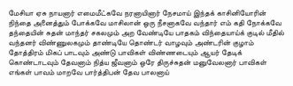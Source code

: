 
மேசியா ஏசு நாயனார் எமைமீட்கவே நரனாயினார்
நேசமாய் இந்தக் காசினியோரின்
நிந்தை அனைத்தும் போக்கவே
மாசிலான் ஒரு நீசனாகவே
வந்தார் எம் கதி நோக்கவே
தந்தையின் சுதன் மாந்தர்
சகலமும் அற வேண்டியே பாதகம்
விந்தையாய்க் குடில் மீதில் வந்தனர்
விண்ணுலகமும் தாண்டியே
தொண்டர் வாழவும் அண்டரின் குழாம்
தோத்திரம் மிகப் பாடவும்
அண்டு பாவிகள் விண்ணடையும்
ஆயர் தேடிக் கொண்டாடவும்
தேவனாம் நித்ய ஜீவனாம் ஒரே
திருச்சுதன் மனுவேலனார்
பாவிகள் எங்கள் பாவம் மாறவே
பார்த்திபன் தேவ பாலனாய் 


